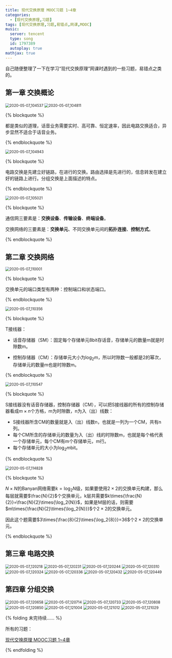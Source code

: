 ```yaml
---
title: 现代交换原理 MOOC习题 1~4章
categories:
  - [现代交换原理,习题]
tags: [现代交换原理,习题,易错点,网课,MOOC]
music:
  server: tencent
  type: song
  id: 1797389
  autoplay: true
mathjax: true
---
```


自己随便整理了一下在学习“现代交换原理”网课时遇到的一些习题，易错点之类的。



<!-- more -->



## 第一章 交换概论

<img src="https://gitee.com/wxy_666/images/raw/master/20200507105053.jpg" alt="2020-05-07_104537" style="zoom:80%;" />



<img src="https://gitee.com/wxy_666/images/raw/master/20200507105117.jpg" alt="2020-05-07_104811" style="zoom:80%;" />

{% blockquote %}

都是类似的道理，话音业务需要实时、高可靠、恒定速率，因此电路交换适合，异步显然不适合于话音业务。

{% endblockquote %}



<img src="https://gitee.com/wxy_666/images/raw/master/20200507105241.jpg" alt="2020-05-07_104943" style="zoom:80%;" />

{% blockquote %}

电路交换是先建立好链路，在进行的交换。路由选择是先进行的，信息转发在建立好的链路上进行。分组交换是上面描述的特点。

{% endblockquote %}



<img src="https://gitee.com/wxy_666/images/raw/master/20200507105428.jpg" alt="2020-05-07_105021" style="zoom:80%;" />

{% blockquote %}

通信网三要素是：**交换设备**、**传输设备**、**终端设备**。

交换网络的三要素是：**交换单元**、不同交换单元间的**拓扑连接**、**控制方式**。

{% endblockquote %}



## 第二章 交换网络

<img src="https://gitee.com/wxy_666/images/raw/master/20200507110011.jpg" alt="2020-05-07_110001" style="zoom:80%;" />

{% blockquote %}

交换单元的端口类型有两种：控制端口和状态端口。

{% endblockquote %}



<img src="https://gitee.com/wxy_666/images/raw/master/20200507110554.jpg" alt="2020-05-07_110356" style="zoom:80%;" />

{% blockquote %}

T接线器：

- 话音存储器（SM）：固定每个存储单元8bit存话音，存储单元的数量m就是时隙数m。

- 控制存储器（CM）：存储单元大小为$\log_2{m}$，所以时隙数一般都是2的幂次，存储单元的数量m也是时隙数m。

{% endblockquote %}



<img src="https://gitee.com/wxy_666/images/raw/master/20200507110608.jpg" alt="2020-05-07_110547" style="zoom:80%;" />

{% blockquote %}

S接线器没有话音存储器，控制存储器（CM），可以把S接线器的所有的控制存储器看成$m\times{n}$个方格，m为时隙数，n为入（出）线数：

- S接线器所含CM的数量就是入（出）线数n，也就是一列为一个CM，共有n列。
- 每个CM所含的存储单元的数量为入（出）线的时隙数m，也就是每个格代表一个存储单元，每个CM有m个存储单元，m行。
- 每个存储单元的大小为$\log_2{m}$bit。

{% endblockquote %}



<img src="https://gitee.com/wxy_666/images/raw/master/20200507114923.jpg" alt="2020-05-07_114828" style="zoom:80%;" />

{% blockquote %}

$N\times{N}$的Banyan网络需要$k=\log_2{N}$级，如果要使用$2\times{2}$的交换单元构建，那么每层就需要$\frac{N}{2}$个交换单元，k层共需要$k\times{\frac{N}{2}}=\frac{N}{2}\times{\log_2{N}}$，如果是M层的话，则需要$m\times{\frac{N}{2}\times{\log_2{N}}}$个$2\times{2}$的交换单元。

因此这个题需要$3\times{\frac{8}{2}\times{\log_2{8}}}=36$个$2\times{2}$的交换单元。

{% endblockquote %}



## 第三章 电路交换

<img src="https://gitee.com/wxy_666/images/raw/master/20200507120505.jpg" alt="2020-05-07_120218" style="zoom:80%;" />



<img src="https://gitee.com/wxy_666/images/raw/master/20200507120512.jpg" alt="2020-05-07_120231" style="zoom:80%;" />



<img src="https://gitee.com/wxy_666/images/raw/master/20200507120522.jpg" alt="2020-05-07_120244" style="zoom:80%;" />



<img src="https://gitee.com/wxy_666/images/raw/master/20200507120530.jpg" alt="2020-05-07_120310" style="zoom:80%;" />



<img src="https://gitee.com/wxy_666/images/raw/master/20200507120538.jpg" alt="2020-05-07_120324" style="zoom:80%;" />



<img src="https://gitee.com/wxy_666/images/raw/master/20200507120551.jpg" alt="2020-05-07_120336" style="zoom:80%;" />



<img src="https://gitee.com/wxy_666/images/raw/master/20200507120610.jpg" alt="2020-05-07_120432" style="zoom:80%;" />



<img src="https://gitee.com/wxy_666/images/raw/master/20200507120618.jpg" alt="2020-05-07_120449" style="zoom:80%;" />



## 第四章 分组交换

<img src="https://gitee.com/wxy_666/images/raw/master/20200507121042.jpg" alt="2020-05-07_120658" style="zoom:80%;" />



<img src="https://gitee.com/wxy_666/images/raw/master/20200507121049.jpg" alt="2020-05-07_120714" style="zoom:80%;" />



<img src="https://gitee.com/wxy_666/images/raw/master/20200507121056.jpg" alt="2020-05-07_120733" style="zoom:80%;" />



<img src="https://gitee.com/wxy_666/images/raw/master/20200507121103.jpg" alt="2020-05-07_120808" style="zoom:80%;" />



<img src="https://gitee.com/wxy_666/images/raw/master/20200507121110.jpg" alt="2020-05-07_120850" style="zoom:80%;" />



<img src="https://gitee.com/wxy_666/images/raw/master/20200507121116.jpg" alt="2020-05-07_121004" style="zoom:80%;" />



<img src="https://gitee.com/wxy_666/images/raw/master/20200507121127.jpg" alt="2020-05-07_121012" style="zoom:80%;" />



<img src="https://gitee.com/wxy_666/images/raw/master/20200507121133.jpg" alt="2020-05-07_121029" style="zoom:80%;" />



{% folding 未完待续…… %}

所有的习题：

[现代交换原理 MOOC习题 1~4章](https://666wxy666.github.io/2020/05/07/现代交换原理-MOOC习题-1~4章/)

{% endfolding %}

